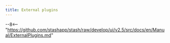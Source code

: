```yaml
---
title: External plugins
---
```


--8<-- "https://github.com/stashapp/stash/raw/develop/ui/v2.5/src/docs/en/Manual/ExternalPlugins.md"